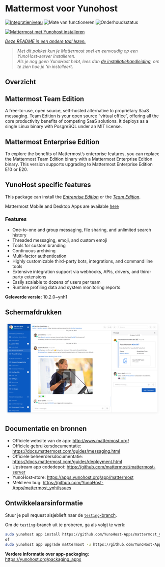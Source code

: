 <!--
NB: Deze README is automatisch gegenereerd door <https://github.com/YunoHost/apps/tree/master/tools/readme_generator>
Hij mag NIET handmatig aangepast worden.
-->

# Mattermost voor Yunohost

[![Integratieniveau](https://apps.yunohost.org/badge/integration/mattermost)](https://ci-apps.yunohost.org/ci/apps/mattermost/)
![Mate van functioneren](https://apps.yunohost.org/badge/state/mattermost)
![Onderhoudsstatus](https://apps.yunohost.org/badge/maintained/mattermost)

[![Mattermost met Yunohost installeren](https://install-app.yunohost.org/install-with-yunohost.svg)](https://install-app.yunohost.org/?app=mattermost)

*[Deze README in een andere taal lezen.](./ALL_README.md)*

> *Met dit pakket kun je Mattermost snel en eenvoudig op een YunoHost-server installeren.*  
> *Als je nog geen YunoHost hebt, lees dan [de installatiehandleiding](https://yunohost.org/install), om te zien hoe je 'm installeert.*

## Overzicht

## Mattermost Team Edition

A free-to-use, open source, self-hosted alternative to proprietary SaaS messaging. Team Edition is your open source “virtual office”, offering all the core productivity benefits of competing SaaS solutions. It deploys as a single Linux binary with PosgreSQL under an MIT license.

## Mattermost Enterprise Edition

To explore the benefits of Mattermost’s enterprise features, you can replace the Mattermost Team Edition binary with a Mattermost Enterprise Edition binary. This version supports upgrading to Mattermost Enterprise Edition E10 or E20.

## YunoHost specific features

This package can install the [*Entreprise Edition*](https://docs.mattermost.com/overview/product.html#mattermost-enterprise-edition) or the [*Team Edition*](https://docs.mattermost.com/overview/product.html#mattermost-team-edition).

Mattermost Mobile and Desktop Apps are available [here](https://mattermost.com/download/)

### Features

- One-to-one and group messaging, file sharing, and unlimited search history
- Threaded messaging, emoji, and custom emoji
- Tools for custom branding
- Continuous archiving
- Multi-factor authentication
- Highly customizable third-party bots, integrations, and command line tools
- Extensive integration support via webhooks, APIs, drivers, and third-party extensions
- Easily scalable to dozens of users per team
- Runtime profiling data and system monitoring reports


**Geleverde versie:** 10.2.0~ynh1

## Schermafdrukken

![Schermafdrukken van Mattermost](./doc/screenshots/screenshot.png)

## Documentatie en bronnen

- Officiele website van de app: <http://www.mattermost.org/>
- Officiele gebruikersdocumentatie: <https://docs.mattermost.com/guides/messaging.html>
- Officiele beheerdersdocumentatie: <https://docs.mattermost.com/guides/deployment.html>
- Upstream app codedepot: <https://github.com/mattermost/mattermost-server>
- YunoHost-store: <https://apps.yunohost.org/app/mattermost>
- Meld een bug: <https://github.com/YunoHost-Apps/mattermost_ynh/issues>

## Ontwikkelaarsinformatie

Stuur je pull request alsjeblieft naar de [`testing`-branch](https://github.com/YunoHost-Apps/mattermost_ynh/tree/testing).

Om de `testing`-branch uit te proberen, ga als volgt te werk:

```bash
sudo yunohost app install https://github.com/YunoHost-Apps/mattermost_ynh/tree/testing --debug
of
sudo yunohost app upgrade mattermost -u https://github.com/YunoHost-Apps/mattermost_ynh/tree/testing --debug
```

**Verdere informatie over app-packaging:** <https://yunohost.org/packaging_apps>
